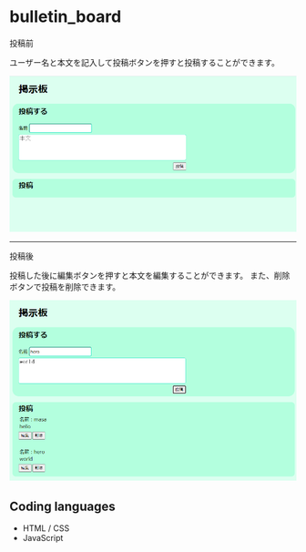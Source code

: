 # bulletin_board

投稿前

ユーザー名と本文を記入して投稿ボタンを押すと投稿することができます。

![bulletin_board1](/image/image1.png)

---

投稿後

投稿した後に編集ボタンを押すと本文を編集することができます。
また、削除ボタンで投稿を削除できます。

![bulletin_board2](/image/image2.png)

## Coding languages

- HTML / CSS
- JavaScript